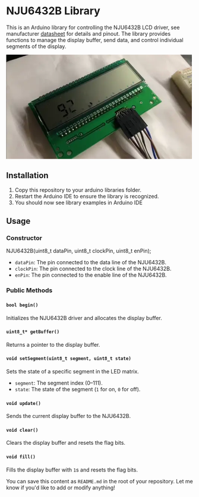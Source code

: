 
# NJU6432B Library

This is an Arduino library for controlling the NJU6432B LCD driver, see manufacturer [datasheet](https://docs.rs-online.com/3725/0900766b8002ada1.pdf) for details and pinout. The library provides functions to manage the display buffer, send data, and control individual segments of the display.

![alt text](https://raw.githubusercontent.com/mcer12/NJU6432B/refs/heads/main/images/showcase.webp)

## Installation

1. Copy this repository to your arduino libraries folder.
2. Restart the Arduino IDE to ensure the library is recognized.
3. You should now see library examples in Arduino IDE

## Usage

### Constructor
NJU6432B(uint8_t dataPin, uint8_t clockPin, uint8_t enPin);

- `dataPin`: The pin connected to the data line of the NJU6432B.
- `clockPin`: The pin connected to the clock line of the NJU6432B.
- `enPin`: The pin connected to the enable line of the NJU6432B.

### Public Methods

#### `bool begin()`
Initializes the NJU6432B driver and allocates the display buffer.

#### `uint8_t* getBuffer()`
Returns a pointer to the display buffer.

#### `void setSegment(uint8_t segment, uint8_t state)`
Sets the state of a specific segment in the LED matrix.

- `segment`: The segment index (0–111).
- `state`: The state of the segment (`1` for on, `0` for off).

#### `void update()`
Sends the current display buffer to the NJU6432B.

#### `void clear()`
Clears the display buffer and resets the flag bits.

#### `void fill()`
Fills the display buffer with `1`s and resets the flag bits.

You can save this content as `README.md` in the root of your repository. Let me know if you'd like to add or modify anything!
